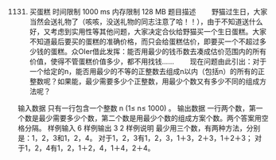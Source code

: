 1131. 买蛋糕
时间限制 1000 ms
内存限制 128 MB
题目描述
　　野猫过生日，大家当然会送礼物了（咳咳，没送礼物的同志注意了哈！！），由于不知道送什么好，又考虑到实用性等其他问题，大家决定合伙给野猫买一个生日蛋糕。大家不知道最后要买的蛋糕的准确价格，而只会给蛋糕估价，即要买一个不超过多少钱的蛋糕。众OIer借此发挥：能否用最少的钱币数去凑成估价范围内的所有价值，使得不管蛋糕价值多少，都不用找钱……
　　现在问题由此引出：对于一个给定的n，能否用最少的不等的正整数去组成n以内（包括n）的所有的正整数呢？如果能，最少需要多少个正整数，用最少个数又有多少不同的组成方法呢？

输入数据
只有一行包含一个整数 n (1≤ n≤ 1000) 。
输出数据
一行两个数，第一个数是最少需要多少个数，第二个数是用最少个数的组成方案个数。两个答案用空格分隔。
样例输入
6
样例输出
3 2
样例说明
最少用三个数，有两种方法，分别是：1，2，3和1，2，4。
对于1，2，3有1，2，3，1＋3，2＋3，1＋2＋3；
对于1，2，4有1，2，1＋2，4，1＋4，2＋4。
